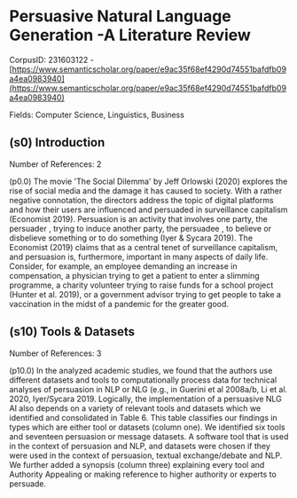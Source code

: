 # Persuasive Natural Language Generation -A Literature Review

CorpusID: 231603122 - [https://www.semanticscholar.org/paper/e9ac35f68ef4290d74551bafdfb09a4ea0983940](https://www.semanticscholar.org/paper/e9ac35f68ef4290d74551bafdfb09a4ea0983940)

Fields: Computer Science, Linguistics, Business

## (s0) Introduction
Number of References: 2

(p0.0) The movie 'The Social Dilemma' by Jeff Orlowski (2020) explores the rise of social media and the damage it has caused to society. With a rather negative connotation, the directors address the topic of digital platforms and how their users are influenced and persuaded in surveillance capitalism (Economist 2019). Persuasion is an activity that involves one party, the persuader , trying to induce another party, the persuadee , to believe or disbelieve something or to do something (Iyer & Sycara 2019). The Economist (2019) claims that as a central tenet of surveillance capitalism, and persuasion is, furthermore, important in many aspects of daily life. Consider, for example, an employee demanding an increase in compensation, a physician trying to get a patient to enter a slimming programme, a charity volunteer trying to raise funds for a school project (Hunter et al. 2019), or a government advisor trying to get people to take a vaccination in the midst of a pandemic for the greater good.
## (s10) Tools & Datasets
Number of References: 3

(p10.0) In the analyzed academic studies, we found that the authors use different datasets and tools to computationally process data for technical analyses of persuasion in NLP or NLG (e.g., in Guerini et al 2008a/b, Li et al. 2020, Iyer/Sycara 2019. Logically, the implementation of a persuasive NLG AI also depends on a variety of relevant tools and datasets which we identified and consolidated in Table 6. This table classifies our findings in types which are either tool or datasets (column one). We identified six tools and seventeen persuasion or message datasets. A software tool that is used in the context of persuasion and NLP, and datasets were chosen if they were used in the context of persuasion, textual exchange/debate and NLP. We further added a synopsis (column three) explaining every tool and Authority Appealing or making reference to higher authority or experts to persuade.
